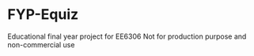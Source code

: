 # FYP-Equiz
Educational final year project for EE6306 Not for production purpose and non-commercial use
